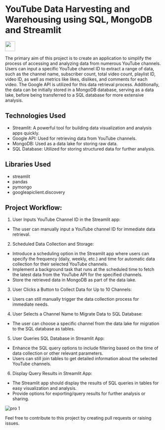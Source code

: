 # YouTube Data Harvesting and Warehousing using SQL, MongoDB and Streamlit
<p align="left"> <a href="https://www.linkedin.com/in/kailagovardhinik/" target="_blank" rel="noreferrer"> <picture> <source media="(prefers-color-scheme: dark)" srcset="https://raw.githubusercontent.com/danielcranney/readme-generator/main/public/icons/socials/linkedin-dark.svg" /> <source media="(prefers-color-scheme: light)" srcset="https://raw.githubusercontent.com/danielcranney/readme-generator/main/public/icons/socials/linkedin.svg" /> <img src="https://raw.githubusercontent.com/danielcranney/readme-generator/main/public/icons/socials/linkedin.svg" width="32" height="32" /> </picture> </a></p>

The primary aim of this project is to create an application to simplify the process of accessing and analyzing data from numerous YouTube channels. Users can input a specific YouTube channel ID to extract a range of data, such as the channel name, subscriber count, total video count, playlist ID, video ID, as well as metrics like likes, dislikes, and comments for each video. The Google API is utilized for this data retrieval process. Additionally, the data can be initially stored in a MongoDB database, serving as a data lake, before being transferred to a SQL database for more extensive analysis.
  
## Technologies Used

- Streamlit: A powerful tool for building data visualization and analysis apps quickly.
- Google API: Used for retrieving data from YouTube channels.
- MongoDB: Used as a data lake for storing raw data.
- SQL Database: Utilized for storing structured data for further analysis.

## Libraries Used
- streamlit
- pandas
- pymongo
- googleapiclient.discovery

## Project Workflow:

1.  User Inputs YouTube Channel ID in the Streamlit app:
-	The user can manually input a YouTube channel ID for immediate data retrieval.
2.	Scheduled Data Collection and Storage:
-	Introduce a scheduling option in the Streamlit app where users can specify the frequency (daily, weekly, etc.) and time for automatic data collection for their selected YouTube channels.
-	Implement a background task that runs at the scheduled time to fetch the latest data from the YouTube API for the specified channels.
-	Store the retrieved data in MongoDB as part of the data lake.
3.	User Clicks a Button to Collect Data for Up to 10 Channels:
-	Users can still manually trigger the data collection process for immediate needs.
4.	User Selects a Channel Name to Migrate Data to SQL Database:
-	The user can choose a specific channel from the data lake for migration to the SQL database as tables.
5.	User Queries SQL Database in Streamlit App:
-	Enhance the SQL query options to include filtering based on the time of data collection or other relevant parameters.
-	Users can still join tables to get detailed information about the selected YouTube channels.
6.	Display Query Results in Streamlit App:
-	The Streamlit app should display the results of SQL queries in tables for easy visualization and analysis.
-	Provide options for exporting/query results for further analysis or sharing.

![pro 1](https://github.com/kailagovardhinik/YouTube-Data-Harvesting-and-Warehousing-using-SQL-MongoDB-and-Streamlit/assets/141433548/30cb14b9-fd06-46ab-ac81-6c83d157cfe4)


Feel free to contribute to this project by creating pull requests or raising issues.
